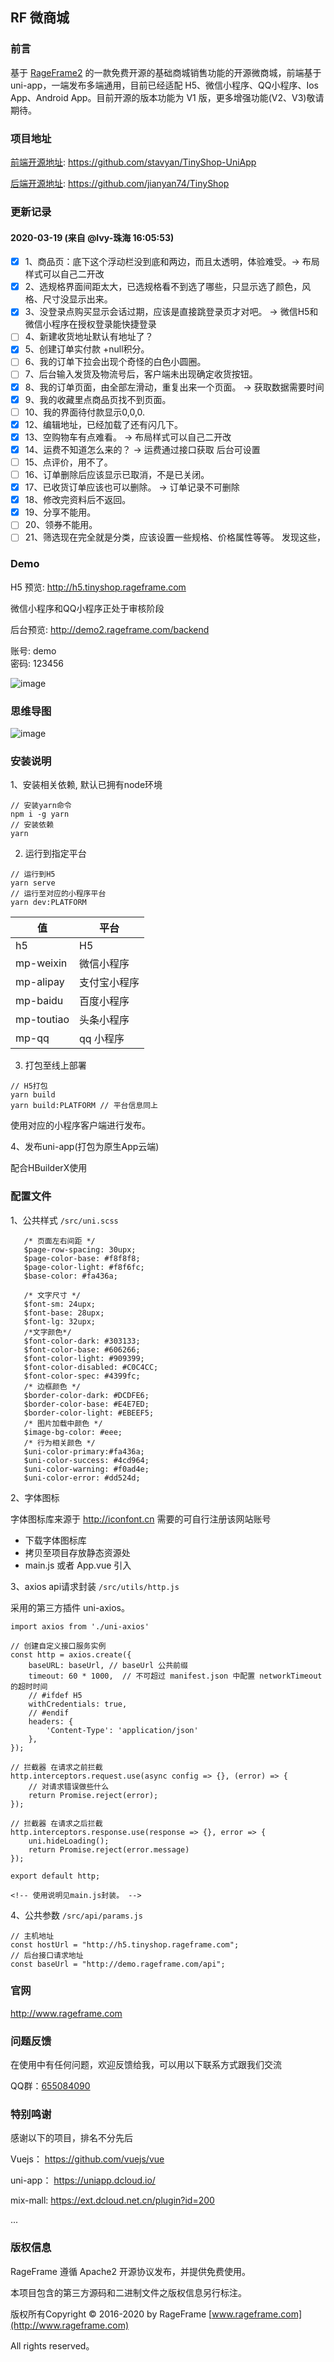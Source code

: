 ## RF 微商城

### 前言

基于 [RageFrame2](https://github.com/jianyan74/rageframe2) 的一款免费开源的基础商城销售功能的开源微商城，前端基于 uni-app，一端发布多端通用，目前已经适配 H5、微信小程序、QQ小程序、Ios App、Android App。目前开源的版本功能为 V1 版，更多增强功能(V2、V3)敬请期待。

### 项目地址

[前端开源地址](https://github.com/stavyan/TinyShop-UniApp): https://github.com/stavyan/TinyShop-UniApp

[后端开源地址](https://github.com/jianyan74/TinyShop): https://github.com/jianyan74/TinyShop

### 更新记录

#### 2020-03-19 (来自 @Ivy-珠海  16:05:53)

- [x] 1、商品页：底下这个浮动栏没到底和两边，而且太透明，体验难受。-> 布局样式可以自己二开改
- [x] 2、选规格界面间距太大，已选规格看不到选了哪些，只显示选了颜色，风格、尺寸没显示出来。
- [x] 3、没登录点购买显示会话过期，应该是直接跳登录页才对吧。 -> 微信H5和微信小程序在授权登录能快捷登录
- [ ] 4、新建收货地址默认有地址了？
- [x] 5、创建订单实付款 +null积分。
- [ ] 6、我的订单下拉会出现个奇怪的白色小圆圈。
- [ ] 7、后台输入发货及物流号后，客户端未出现确定收货按钮。
- [x] 8、我的订单页面，由全部左滑动，重复出来一个页面。 -> 获取数据需要时间 
- [x] 9、我的收藏里点商品页找不到页面。
- [ ] 10、我的界面待付款显示0,0,0.
- [x] 12、编辑地址，已经加载了还有闪几下。
- [x] 13、空购物车有点难看。 -> 布局样式可以自己二开改
- [x] 14、运费不知道怎么来的？ -> 运费通过接口获取 后台可设置
- [ ] 15、点评价，用不了。
- [ ] 16、订单删除后应该显示已取消，不是已关闭。
- [x] 17、已收货订单应该也可以删除。 -> 订单记录不可删除
- [x] 18、修改完资料后不返回。
- [x] 19、分享不能用。
- [ ] 20、领券不能用。
- [ ] 21、筛选现在完全就是分类，应该设置一些规格、价格属性等等。 发现这些，

### Demo

H5 预览: http://h5.tinyshop.rageframe.com  

微信小程序和QQ小程序正处于审核阶段

后台预览: http://demo2.rageframe.com/backend

账号: demo   
密码: 123456 

![image](docs/images/h5-qrcode.png) 

### 思维导图

![image](docs/images/tinyshop.png)

### 安装说明

1、安装相关依赖, 默认已拥有node环境

```
// 安装yarn命令
npm i -g yarn
// 安装依赖
yarn 
```

2. 运行到指定平台

```
// 运行到H5
yarn serve
// 运行至对应的小程序平台 
yarn dev:PLATFORM
```

值 | 平台
---|---
h5 | H5
mp-weixin | 微信小程序
mp-alipay | 支付宝小程序
mp-baidu | 百度小程序
mp-toutiao | 头条小程序
mp-qq | qq 小程序


3. 打包至线上部署
```
// H5打包
yarn build
yarn build:PLATFORM // 平台信息同上
```
使用对应的小程序客户端进行发布。

4、发布uni-app(打包为原生App云端)

配合HBuilderX使用

### 配置文件

1、公共样式 `/src/uni.scss`

```
   /* 页面左右间距 */
   $page-row-spacing: 30upx;
   $page-color-base: #f8f8f8;
   $page-color-light: #f8f6fc;
   $base-color: #fa436a;

   /* 文字尺寸 */
   $font-sm: 24upx;
   $font-base: 28upx;
   $font-lg: 32upx;
   /*文字颜色*/
   $font-color-dark: #303133;
   $font-color-base: #606266;
   $font-color-light: #909399;
   $font-color-disabled: #C0C4CC;
   $font-color-spec: #4399fc;
   /* 边框颜色 */
   $border-color-dark: #DCDFE6;
   $border-color-base: #E4E7ED;
   $border-color-light: #EBEEF5;
   /* 图片加载中颜色 */
   $image-bg-color: #eee;
   /* 行为相关颜色 */
   $uni-color-primary:#fa436a;
   $uni-color-success: #4cd964;
   $uni-color-warning: #f0ad4e;
   $uni-color-error: #dd524d;

```

2、字体图标

字体图标库来源于 http://iconfont.cn 需要的可自行注册该网站账号

- 下载字体图标库
- 拷贝至项目存放静态资源处
- main.js 或者 App.vue 引入

3、axios api请求封装 `/src/utils/http.js`

采用的第三方插件 uni-axios。


```
import axios from './uni-axios'

// 创建自定义接口服务实例
const http = axios.create({
    baseURL: baseUrl, // baseUrl 公共前缀
    timeout: 60 * 1000,  // 不可超过 manifest.json 中配置 networkTimeout的超时时间
    // #ifdef H5
    withCredentials: true,
    // #endif
    headers: {
        'Content-Type': 'application/json'
    },
});

// 拦截器 在请求之前拦截
http.interceptors.request.use(async config => {}, (error) => {
    // 对请求错误做些什么
    return Promise.reject(error);
});

// 拦截器 在请求之后拦截
http.interceptors.response.use(response => {}, error => {
    uni.hideLoading();
    return Promise.reject(error.message)
});

export default http;

<!-- 使用说明见main.js封装。 -->

```

4、公共参数 `/src/api/params.js`

```
// 主机地址
const hostUrl = "http://h5.tinyshop.rageframe.com";
// 后台接口请求地址
const baseUrl = "http://demo.rageframe.com/api";
```

### 官网

http://www.rageframe.com

### 问题反馈

在使用中有任何问题，欢迎反馈给我，可以用以下联系方式跟我们交流

QQ群：[655084090](https://jq.qq.com/?_wv=1027&k=4BeVA2r)

### 特别鸣谢

感谢以下的项目，排名不分先后

Vuejs： https://github.com/vuejs/vue

uni-app： https://uniapp.dcloud.io/

mix-mall: https://ext.dcloud.net.cn/plugin?id=200

...

### 版权信息

RageFrame 遵循 Apache2 开源协议发布，并提供免费使用。

本项目包含的第三方源码和二进制文件之版权信息另行标注。

版权所有Copyright © 2016-2020 by RageFrame [www.rageframe.com](http://www.rageframe.com)

All rights reserved。
